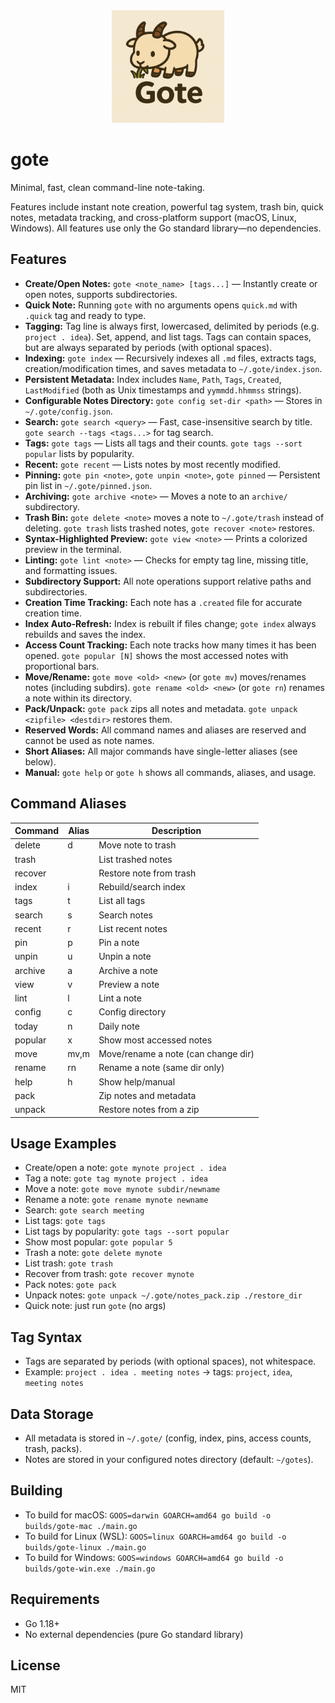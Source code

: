 <div align="center">
  <img src="assets/logo.png" alt="Logo" width="180" />
</div>

# gote

Minimal, fast, clean command-line note-taking.

Features include instant note creation, powerful tag system, trash bin, quick notes, metadata tracking, and cross-platform support (macOS, Linux, Windows). All features use only the Go standard library—no dependencies.

## Features

- **Create/Open Notes:** `gote <note_name> [tags...]` — Instantly create or open notes, supports subdirectories.
- **Quick Note:** Running `gote` with no arguments opens `quick.md` with `.quick` tag and ready to type.
- **Tagging:** Tag line is always first, lowercased, delimited by periods (e.g. `project . idea`). Set, append, and list tags. Tags can contain spaces, but are always separated by periods (with optional spaces).
- **Indexing:** `gote index` — Recursively indexes all `.md` files, extracts tags, creation/modification times, and saves metadata to `~/.gote/index.json`.
- **Persistent Metadata:** Index includes `Name`, `Path`, `Tags`, `Created`, `LastModified` (both as Unix timestamps and `yymmdd.hhmmss` strings).
- **Configurable Notes Directory:** `gote config set-dir <path>` — Stores in `~/.gote/config.json`.
- **Search:** `gote search <query>` — Fast, case-insensitive search by title. `gote search --tags <tags...>` for tag search.
- **Tags:** `gote tags` — Lists all tags and their counts. `gote tags --sort popular` lists by popularity.
- **Recent:** `gote recent` — Lists notes by most recently modified.
- **Pinning:** `gote pin <note>`, `gote unpin <note>`, `gote pinned` — Persistent pin list in `~/.gote/pinned.json`.
- **Archiving:** `gote archive <note>` — Moves a note to an `archive/` subdirectory.
- **Trash Bin:** `gote delete <note>` moves a note to `~/.gote/trash` instead of deleting. `gote trash` lists trashed notes, `gote recover <note>` restores.
- **Syntax-Highlighted Preview:** `gote view <note>` — Prints a colorized preview in the terminal.
- **Linting:** `gote lint <note>` — Checks for empty tag line, missing title, and formatting issues.
- **Subdirectory Support:** All note operations support relative paths and subdirectories.
- **Creation Time Tracking:** Each note has a `.created` file for accurate creation time.
- **Index Auto-Refresh:** Index is rebuilt if files change; `gote index` always rebuilds and saves the index.
- **Access Count Tracking:** Each note tracks how many times it has been opened. `gote popular [N]` shows the most accessed notes with proportional bars.
- **Move/Rename:** `gote move <old> <new>` (or `gote mv`) moves/renames notes (including subdirs). `gote rename <old> <new>` (or `gote rn`) renames a note within its directory.
- **Pack/Unpack:** `gote pack` zips all notes and metadata. `gote unpack <zipfile> <destdir>` restores them.
- **Reserved Words:** All command names and aliases are reserved and cannot be used as note names.
- **Short Aliases:** All major commands have single-letter aliases (see below).
- **Manual:** `gote help` or `gote h` shows all commands, aliases, and usage.

## Command Aliases

| Command   | Alias | Description                       |
|-----------|-------|-----------------------------------|
| delete    | d     | Move note to trash                |
| trash     |       | List trashed notes                |
| recover   |       | Restore note from trash           |
| index     | i     | Rebuild/search index              |
| tags      | t     | List all tags                     |
| search    | s     | Search notes                      |
| recent    | r     | List recent notes                 |
| pin       | p     | Pin a note                        |
| unpin     | u     | Unpin a note                      |
| archive   | a     | Archive a note                    |
| view      | v     | Preview a note                    |
| lint      | l     | Lint a note                       |
| config    | c     | Config directory                  |
| today     | n     | Daily note                        |
| popular   | x     | Show most accessed notes          |
| move      | mv,m  | Move/rename a note (can change dir)|
| rename    | rn    | Rename a note (same dir only)     |
| help      | h     | Show help/manual                  |
| pack      |       | Zip notes and metadata            |
| unpack    |       | Restore notes from a zip          |

## Usage Examples

- Create/open a note: `gote mynote project . idea`
- Tag a note: `gote tag mynote project . idea`
- Move a note: `gote move mynote subdir/newname`
- Rename a note: `gote rename mynote newname`
- Search: `gote search meeting`
- List tags: `gote tags`
- List tags by popularity: `gote tags --sort popular`
- Show most popular: `gote popular 5`
- Trash a note: `gote delete mynote`
- List trash: `gote trash`
- Recover from trash: `gote recover mynote`
- Pack notes: `gote pack`
- Unpack notes: `gote unpack ~/.gote/notes_pack.zip ./restore_dir`
- Quick note: just run `gote` (no args)

## Tag Syntax
- Tags are separated by periods (with optional spaces), not whitespace.
- Example: `project . idea . meeting notes` → tags: `project`, `idea`, `meeting notes`

## Data Storage
- All metadata is stored in `~/.gote/` (config, index, pins, access counts, trash, packs).
- Notes are stored in your configured notes directory (default: `~/gotes`).

## Building
- To build for macOS:
  `GOOS=darwin GOARCH=amd64 go build -o builds/gote-mac ./main.go`
- To build for Linux (WSL):
  `GOOS=linux GOARCH=amd64 go build -o builds/gote-linux ./main.go`
- To build for Windows:
  `GOOS=windows GOARCH=amd64 go build -o builds/gote-win.exe ./main.go`

## Requirements
- Go 1.18+
- No external dependencies (pure Go standard library)

## License
MIT
